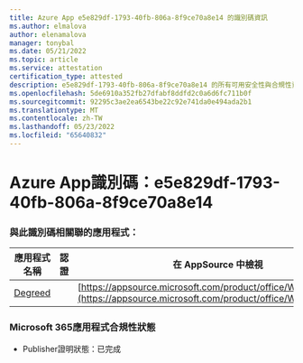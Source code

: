 ```yaml
---
title: Azure App e5e829df-1793-40fb-806a-8f9ce70a8e14 的識別碼資訊
ms.author: elmalova
author: elenamalova
manager: tonybal
ms.date: 05/21/2022
ms.topic: article
ms.service: attestation
certification_type: attested
description: e5e829df-1793-40fb-806a-8f9ce70a8e14 的所有可用安全性與合規性資訊。
ms.openlocfilehash: 5de6910a352fb27dfabf8ddfd2c0a6d6fc711b0f
ms.sourcegitcommit: 92295c3ae2ea6543be22c92e741da0e494ada2b1
ms.translationtype: MT
ms.contentlocale: zh-TW
ms.lasthandoff: 05/23/2022
ms.locfileid: "65640832"
---
```

# <a name="azure-app-id-e5e829df-1793-40fb-806a-8f9ce70a8e14"></a>Azure App識別碼：e5e829df-1793-40fb-806a-8f9ce70a8e14


### <a name="apps-associated-with-this-id"></a>與此識別碼相關聯的應用程式：
| **應用程式名稱** | **認證** | **在 AppSource 中檢視** |
|--------------|---------------|-----------------------|
| [Degreed](../forward/WA200003252.md) |  | [https://appsource.microsoft.com/product/office/WA200003252](https://appsource.microsoft.com/product/office/WA200003252) |

### <a name="microsoft-365-app-compliance-status"></a>Microsoft 365應用程式合規性狀態
- Publisher證明狀態：已完成
